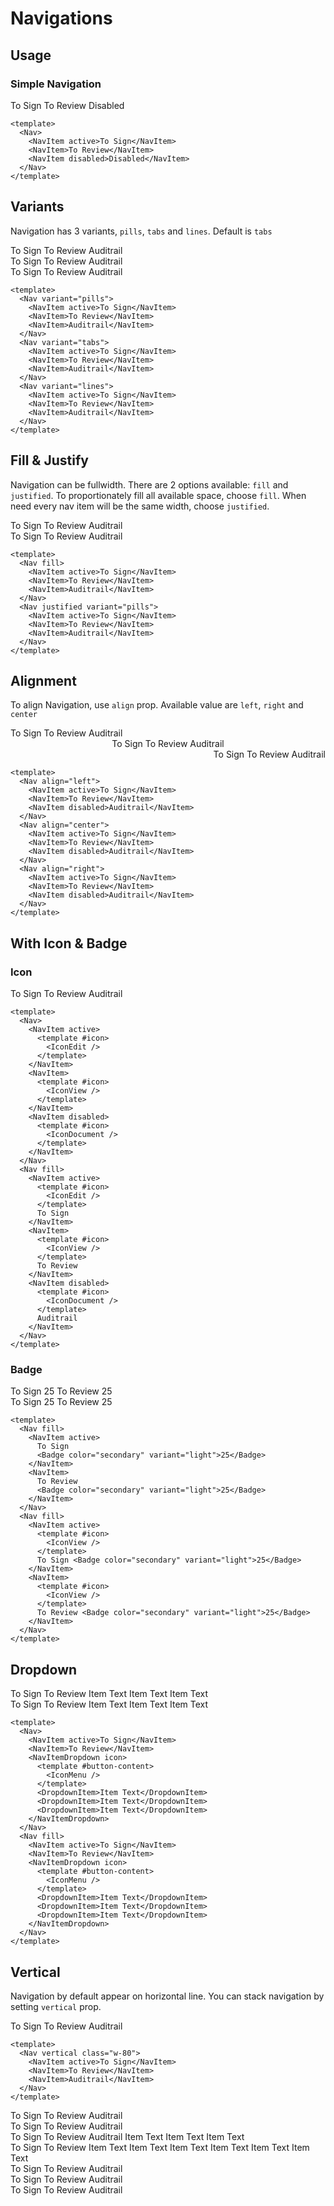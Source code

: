 <script setup>
import Nav from './Nav.vue'
import NavItem from './NavItem.vue'
import NavText from './NavText.vue'
import IconEdit from '@carbon/icons-vue/lib/edit/16'
import IconView from '@carbon/icons-vue/lib/view/16'
import IconDocument from '@carbon/icons-vue/lib/document/16'
import IconMenu from '@carbon/icons-vue/lib/overflow-menu--vertical/16'
import Badge from '../badge/Badge.vue'
import NavItemDropdown from './NavItemDropdown.vue'
import DropdownItem from '../dropdown/DropdownItem.vue'
</script>

<style scoped>
  .preview {
    @apply block;
  }
</style>

# Navigations

## Usage

### Simple Navigation

<preview>
  <Nav>
    <NavItem active>To Sign</NavItem>
    <NavItem>To Review</NavItem>
    <NavItem disabled>Disabled</NavItem>
  </Nav>
</preview>

```vue
<template>
  <Nav>
    <NavItem active>To Sign</NavItem>
    <NavItem>To Review</NavItem>
    <NavItem disabled>Disabled</NavItem>
  </Nav>
</template>
```

## Variants

Navigation has 3 variants, `pills`, `tabs` and `lines`. Default is `tabs`

<preview>
  <Nav variant="pills">
    <NavItem active>To Sign</NavItem>
    <NavItem>To Review</NavItem>
    <NavItem>Auditrail</NavItem>
  </Nav>
  <Nav variant="tabs">
    <NavItem active>To Sign</NavItem>
    <NavItem>To Review</NavItem>
    <NavItem>Auditrail</NavItem>
  </Nav>
  <Nav variant="lines">
    <NavItem active>To Sign</NavItem>
    <NavItem>To Review</NavItem>
    <NavItem>Auditrail</NavItem>
  </Nav>
</preview>

```vue
<template>
  <Nav variant="pills">
    <NavItem active>To Sign</NavItem>
    <NavItem>To Review</NavItem>
    <NavItem>Auditrail</NavItem>
  </Nav>
  <Nav variant="tabs">
    <NavItem active>To Sign</NavItem>
    <NavItem>To Review</NavItem>
    <NavItem>Auditrail</NavItem>
  </Nav>
  <Nav variant="lines">
    <NavItem active>To Sign</NavItem>
    <NavItem>To Review</NavItem>
    <NavItem>Auditrail</NavItem>
  </Nav>
</template>
```

## Fill & Justify

Navigation can be fullwidth. There are 2 options available: `fill` and `justified`. To proportionately fill all available space, choose `fill`. When need every nav item will be the same width, choose `justified`.

<preview>
  <Nav fill>
    <NavItem active>To Sign</NavItem>
    <NavItem>To Review</NavItem>
    <NavItem>Auditrail</NavItem>
  </Nav>
  <Nav justified variant="pills">
    <NavItem active>To Sign</NavItem>
    <NavItem>To Review</NavItem>
    <NavItem>Auditrail</NavItem>
  </Nav>
</preview>

```vue
<template>
  <Nav fill>
    <NavItem active>To Sign</NavItem>
    <NavItem>To Review</NavItem>
    <NavItem>Auditrail</NavItem>
  </Nav>
  <Nav justified variant="pills">
    <NavItem active>To Sign</NavItem>
    <NavItem>To Review</NavItem>
    <NavItem>Auditrail</NavItem>
  </Nav>
</template>
```


## Alignment

To align Navigation, use `align` prop. Available value are `left`, `right` and `center`

<preview>
  <Nav align="left">
    <NavItem active>To Sign</NavItem>
    <NavItem>To Review</NavItem>
    <NavItem disabled>Auditrail</NavItem>
  </Nav>
  <Nav align="center">
    <NavItem active>To Sign</NavItem>
    <NavItem>To Review</NavItem>
    <NavItem disabled>Auditrail</NavItem>
  </Nav>
  <Nav align="right">
    <NavItem active>To Sign</NavItem>
    <NavItem>To Review</NavItem>
    <NavItem disabled>Auditrail</NavItem>
  </Nav>
</preview>

```vue
<template>
  <Nav align="left">
    <NavItem active>To Sign</NavItem>
    <NavItem>To Review</NavItem>
    <NavItem disabled>Auditrail</NavItem>
  </Nav>
  <Nav align="center">
    <NavItem active>To Sign</NavItem>
    <NavItem>To Review</NavItem>
    <NavItem disabled>Auditrail</NavItem>
  </Nav>
  <Nav align="right">
    <NavItem active>To Sign</NavItem>
    <NavItem>To Review</NavItem>
    <NavItem disabled>Auditrail</NavItem>
  </Nav>
</template>
```

## With Icon & Badge

### Icon
<preview>
  <Nav>
    <NavItem active>
      <template #icon>
        <IconEdit />
      </template>
    </NavItem>
    <NavItem>
      <template #icon>
        <IconView />
      </template>
    </NavItem>
    <NavItem disabled>
      <template #icon>
        <IconDocument />
      </template>
    </NavItem>
  </Nav>
  <Nav fill>
    <NavItem active>
      <template #icon>
        <IconEdit />
      </template>
      To Sign
    </NavItem>
    <NavItem>
      <template #icon>
        <IconView />
      </template>
      To Review
    </NavItem>
    <NavItem disabled>  
      <template #icon>
        <IconDocument />
      </template>
      Auditrail
    </NavItem>
  </Nav>
</preview>

```vue
<template>
  <Nav>
    <NavItem active>
      <template #icon>
        <IconEdit />
      </template>
    </NavItem>
    <NavItem>
      <template #icon>
        <IconView />
      </template>
    </NavItem>
    <NavItem disabled>
      <template #icon>
        <IconDocument />
      </template>
    </NavItem>
  </Nav>
  <Nav fill>
    <NavItem active>
      <template #icon>
        <IconEdit />
      </template>
      To Sign
    </NavItem>
    <NavItem>
      <template #icon>
        <IconView />
      </template>
      To Review
    </NavItem>
    <NavItem disabled>  
      <template #icon>
        <IconDocument />
      </template>
      Auditrail
    </NavItem>
  </Nav>
</template>
```

### Badge
<preview>
  <Nav fill>
    <NavItem active>To Sign <Badge color="secondary" variant="light">25</Badge></NavItem>
    <NavItem>To Review <Badge color="secondary" variant="light">25</Badge></NavItem>
  </Nav>
  <Nav fill>
    <NavItem active>
      <template #icon>
        <IconView />
      </template>
      To Sign <Badge color="secondary" variant="light">25</Badge>
    </NavItem>
    <NavItem>
      <template #icon>
        <IconView />
      </template>
      To Review <Badge color="secondary" variant="light">25</Badge>
    </NavItem>
  </Nav>
</preview>

```vue
<template>
  <Nav fill>
    <NavItem active>
      To Sign 
      <Badge color="secondary" variant="light">25</Badge>
    </NavItem>
    <NavItem>
      To Review 
      <Badge color="secondary" variant="light">25</Badge>
    </NavItem>
  </Nav>
  <Nav fill>
    <NavItem active>
      <template #icon>
        <IconView />
      </template>
      To Sign <Badge color="secondary" variant="light">25</Badge>
    </NavItem>
    <NavItem>
      <template #icon>
        <IconView />
      </template>
      To Review <Badge color="secondary" variant="light">25</Badge>
    </NavItem>
  </Nav>
</template>
```

## Dropdown

<preview>
  <Nav>
    <NavItem active>To Sign</NavItem>
    <NavItem>To Review</NavItem>
    <NavItemDropdown icon>
      <template #button-content>
        <IconMenu />
      </template>
      <DropdownItem>Item Text</DropdownItem>
      <DropdownItem>Item Text</DropdownItem>
      <DropdownItem>Item Text</DropdownItem>
    </NavItemDropdown>
  </Nav>
  <Nav fill>
    <NavItem active>To Sign</NavItem>
    <NavItem>To Review</NavItem>
    <NavItemDropdown icon>
      <template #button-content>
        <IconMenu />
      </template>
      <DropdownItem>Item Text</DropdownItem>
      <DropdownItem>Item Text</DropdownItem>
      <DropdownItem>Item Text</DropdownItem>
    </NavItemDropdown>
  </Nav>
</preview>

```vue
<template>
  <Nav>
    <NavItem active>To Sign</NavItem>
    <NavItem>To Review</NavItem>
    <NavItemDropdown icon>
      <template #button-content>
        <IconMenu />
      </template>
      <DropdownItem>Item Text</DropdownItem>
      <DropdownItem>Item Text</DropdownItem>
      <DropdownItem>Item Text</DropdownItem>
    </NavItemDropdown>
  </Nav>
  <Nav fill>
    <NavItem active>To Sign</NavItem>
    <NavItem>To Review</NavItem>
    <NavItemDropdown icon>
      <template #button-content>
        <IconMenu />
      </template>
      <DropdownItem>Item Text</DropdownItem>
      <DropdownItem>Item Text</DropdownItem>
      <DropdownItem>Item Text</DropdownItem>
    </NavItemDropdown>
  </Nav>
</template>
```

## Vertical
Navigation by default appear on horizontal line. You can stack navigation by setting `vertical` prop.

<preview>
  <Nav vertical class="w-80">
    <NavItem active>To Sign</NavItem>
    <NavItem>To Review</NavItem>
    <NavItem>Auditrail</NavItem>
  </Nav>
</preview>

```vue
<template>
  <Nav vertical class="w-80">
    <NavItem active>To Sign</NavItem>
    <NavItem>To Review</NavItem>
    <NavItem>Auditrail</NavItem>
  </Nav>
</template>
```

<preview class="block">
<Nav fill variant="tabs">
  <NavItem active>To Sign</NavItem>
  <NavItem>To Review</NavItem>
  <NavItem disabled>Auditrail</NavItem>
</Nav>
<Nav justified variant="pills">
  <NavItem active>To Sign</NavItem>
  <NavItem>To Review</NavItem>
  <NavItem disabled>Auditrail</NavItem>
</Nav>
<Nav fill variant="lines">
  <NavItem active>To Sign</NavItem>
  <NavItem>To Review</NavItem>
  <NavText>Auditrail</NavText>
  <NavItemDropdown icon>
    <template #button-content>
      <IconMenu />
    </template>
    <DropdownItem>Item Text</DropdownItem>
    <DropdownItem>Item Text</DropdownItem>
    <DropdownItem>Item Text</DropdownItem>
  </NavItemDropdown>
</Nav>
<Nav variant="lines">
  <NavItem active>To Sign</NavItem>
  <NavItem>To Review</NavItem>
  <NavItemDropdown>
    <template #button-content>
      <IconMenu />
    </template>
    <DropdownItem>Item Text</DropdownItem>
    <DropdownItem>Item Text</DropdownItem>
    <DropdownItem>Item Text</DropdownItem>
  </NavItemDropdown>
  <NavItemDropdown text="as">
    <template #button-content>
      <IconMenu />
    </template>
    <DropdownItem>Item Text</DropdownItem>
    <DropdownItem>Item Text</DropdownItem>
    <DropdownItem>Item Text</DropdownItem>
  </NavItemDropdown>
</Nav>
<Nav vertical variant="tabs" class="w-80">
  <NavItem active>To Sign</NavItem>
  <NavItem>To Review</NavItem>
  <NavItem disabled>Auditrail</NavItem>
</Nav>
<Nav vertical variant="lines" class="w-80">
  <NavItem active>To Sign</NavItem>
  <NavItem>To Review</NavItem>
  <NavItem disabled>Auditrail</NavItem>
</Nav>
<Nav vertical variant="pills" class="w-80">
  <NavItem active>To Sign</NavItem>
  <NavItem>To Review</NavItem>
  <NavItem disabled>Auditrail</NavItem>
</Nav>
</preview>

